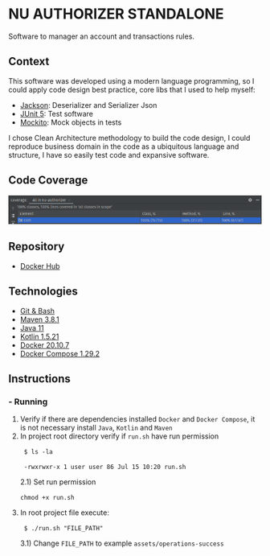 # NU AUTHORIZER STANDALONE
Software to manager an account and transactions rules.

## Context
This software was developed using a modern language programming, so I could apply code design best practice, core libs 
that I used to help myself:
- [Jackson](https://github.com/FasterXML/jackson): Deserializer and Serializer Json
- [JUnit 5](https://junit.org/junit5/): Test software
- [Mockito](https://site.mockito.org/): Mock objects in tests

I chose Clean Architecture methodology to build the code design, I could reproduce business domain in the code as a ubiquitous language and structure, I have so easily test code and
expansive software.

## Code Coverage
![Code Coverage](files/code-coverage.png "Code Coverage")

## Repository
- [Docker Hub](https://hub.docker.com/r/charlesluxinger/nu-authorizer)

## Technologies
- [Git & Bash](https://git-scm.com/downloads)
- [Maven 3.8.1](https://maven.apache.org/download.cgi)
- [Java 11](https://www.oracle.com/java/technologies/javase-jdk11-downloads.html)
- [Kotlin 1.5.21](https://kotlinlang.org/)
- [Docker 20.10.7](https://www.docker.com/products/docker-desktop) 
- [Docker Compose 1.29.2](https://docs.docker.com/compose/install/)


## Instructions
### - Running
1) Verify if there are dependencies installed `Docker` and `Docker Compose`, it is not necessary install `Java`, `Kotlin` and `Maven`
2) In project root directory verify if `run.sh` have run permission
   ```shell
    $ ls -la
   ```
   ```
    -rwxrwxr-x 1 user user 86 Jul 15 10:20 run.sh
   ```
   2.1) Set run permission
   ```
   chmod +x run.sh
   ```
3) In root project file execute:
   ```shell
    $ ./run.sh "FILE_PATH"
    ```
   3.1) Change `FILE_PATH` to example `assets/operations-success`

